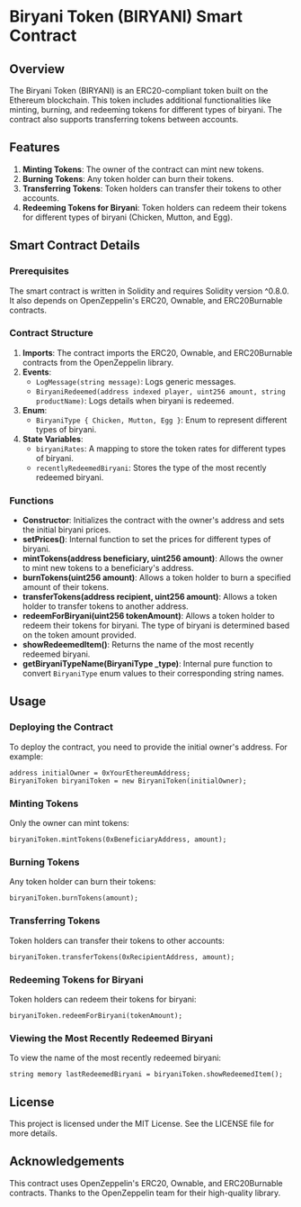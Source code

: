# Biryani Token (BIRYANI) Smart Contract

## Overview

The Biryani Token (BIRYANI) is an ERC20-compliant token built on the Ethereum blockchain. This token includes additional functionalities like minting, burning, and redeeming tokens for different types of biryani. The contract also supports transferring tokens between accounts.

## Features

1. **Minting Tokens**: The owner of the contract can mint new tokens.
2. **Burning Tokens**: Any token holder can burn their tokens.
3. **Transferring Tokens**: Token holders can transfer their tokens to other accounts.
4. **Redeeming Tokens for Biryani**: Token holders can redeem their tokens for different types of biryani (Chicken, Mutton, and Egg).

## Smart Contract Details

### Prerequisites

The smart contract is written in Solidity and requires Solidity version ^0.8.0. It also depends on OpenZeppelin's ERC20, Ownable, and ERC20Burnable contracts.

### Contract Structure

1. **Imports**: The contract imports the ERC20, Ownable, and ERC20Burnable contracts from the OpenZeppelin library.
2. **Events**: 
    - `LogMessage(string message)`: Logs generic messages.
    - `BiryaniRedeemed(address indexed player, uint256 amount, string productName)`: Logs details when biryani is redeemed.
3. **Enum**: 
    - `BiryaniType { Chicken, Mutton, Egg }`: Enum to represent different types of biryani.
4. **State Variables**: 
    - `biryaniRates`: A mapping to store the token rates for different types of biryani.
    - `recentlyRedeemedBiryani`: Stores the type of the most recently redeemed biryani.

### Functions

- **Constructor**: Initializes the contract with the owner's address and sets the initial biryani prices.
- **setPrices()**: Internal function to set the prices for different types of biryani.
- **mintTokens(address beneficiary, uint256 amount)**: Allows the owner to mint new tokens to a beneficiary's address.
- **burnTokens(uint256 amount)**: Allows a token holder to burn a specified amount of their tokens.
- **transferTokens(address recipient, uint256 amount)**: Allows a token holder to transfer tokens to another address.
- **redeemForBiryani(uint256 tokenAmount)**: Allows a token holder to redeem their tokens for biryani. The type of biryani is determined based on the token amount provided.
- **showRedeemedItem()**: Returns the name of the most recently redeemed biryani.
- **getBiryaniTypeName(BiryaniType _type)**: Internal pure function to convert `BiryaniType` enum values to their corresponding string names.

## Usage

### Deploying the Contract

To deploy the contract, you need to provide the initial owner's address. For example:

```solidity
address initialOwner = 0xYourEthereumAddress;
BiryaniToken biryaniToken = new BiryaniToken(initialOwner);
```

### Minting Tokens

Only the owner can mint tokens:

```solidity
biryaniToken.mintTokens(0xBeneficiaryAddress, amount);
```

### Burning Tokens

Any token holder can burn their tokens:

```solidity
biryaniToken.burnTokens(amount);
```

### Transferring Tokens

Token holders can transfer their tokens to other accounts:

```solidity
biryaniToken.transferTokens(0xRecipientAddress, amount);
```

### Redeeming Tokens for Biryani

Token holders can redeem their tokens for biryani:

```solidity
biryaniToken.redeemForBiryani(tokenAmount);
```

### Viewing the Most Recently Redeemed Biryani

To view the name of the most recently redeemed biryani:

```solidity
string memory lastRedeemedBiryani = biryaniToken.showRedeemedItem();
```

## License

This project is licensed under the MIT License. See the LICENSE file for more details.

## Acknowledgements

This contract uses OpenZeppelin's ERC20, Ownable, and ERC20Burnable contracts. Thanks to the OpenZeppelin team for their high-quality library.
